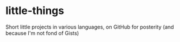 # little-things
Short little projects in various languages, on GitHub for posterity (and because I'm not fond of Gists)
